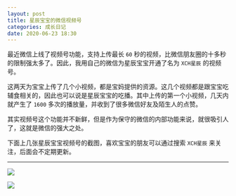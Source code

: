 ```yaml
---
layout: post
title: 星辰宝宝的微信视频号
categories: 成长日记
date: 2020-06-23 18:30
---
```


最近微信上线了视频号功能，支持上传最长 `60` 秒的视频，比微信朋友圈的十多秒的限制强太多了。因此，我用自己的微信为星辰宝宝开通了名为 `XCH星辰` 的视频号。

<!--more-->

这两天为宝宝上传了几个小视频，都是宝妈提供的资源。这几个视频都是跟宝宝吃辅食相关的，因此也可以说是星辰宝宝的吃播。其中上传的第一个小视频，几天内就产生了 `1600` 多次的播放量，并收到了很多微信好友及陌生人的点赞。

其实视频号这个功能并不新鲜，但是作为保守的微信的内部功能来说，就很吸引人了，这就是微信的强大之处。

下面上几张星辰宝宝视频号的截图，喜欢宝宝的朋友可以通过搜索 `XCH星辰` 来关注，后面会不定期更新。

----------

![](https://xch-name.oss-cn-beijing.aliyuncs.com/2020/20200623-38-1.jpg?x-oss-process=style/default)

![](https://xch-name.oss-cn-beijing.aliyuncs.com/2020/20200623-38-3.jpg?x-oss-process=style/default)

